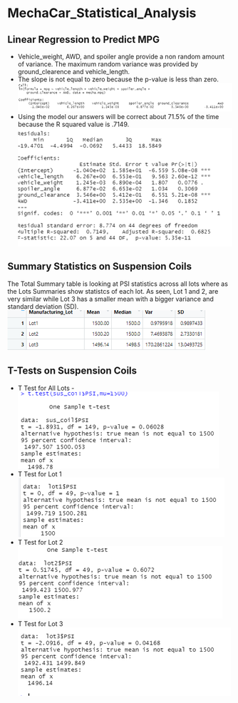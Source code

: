 # MechaCar_Statistical_Analysis
## Linear Regression to Predict MPG
* Vehicle_weight, AWD, and spoiler angle provide a non random amount of variance. The maximum random variance was provided by ground_clearence and vehicle_length.
* The slope is not equal to zero because the p-value is less than zero.
![pic1](https://github.com/peterthepage/MechaCar_Statistical_Analysis/blob/main/Resources/Capture1.PNG)
* Using the model our answers will be correct about 71.5% of the time because the R squared value is .7149.
![pic2](https://github.com/peterthepage/MechaCar_Statistical_Analysis/blob/main/Resources/Capture2.PNG)
## Summary Statistics on Suspension Coils
The Total Summary table is looking at PSI statistics across all lots where as the Lots Summaries show statistcs of each lot. As seen, Lot 1 and 2, are very similar while Lot 3 has a smaller mean with a bigger variance and standard deviation (SD).
![pic3](https://github.com/peterthepage/MechaCar_Statistical_Analysis/blob/main/Resources/Capture3.PNG)
## T-Tests on Suspension Coils
* T Test for All Lots - 
![pic4](https://github.com/peterthepage/MechaCar_Statistical_Analysis/blob/main/Resources/Capture7.PNG)
* T Test for Lot 1
![pic5](https://github.com/peterthepage/MechaCar_Statistical_Analysis/blob/main/Resources/Capture4.PNG)
* T Test for Lot 2
![pic6](https://github.com/peterthepage/MechaCar_Statistical_Analysis/blob/main/Resources/Capture5.PNG)
* T Test for Lot 3
![pic7](https://github.com/peterthepage/MechaCar_Statistical_Analysis/blob/main/Resources/Capture6.PNG)
